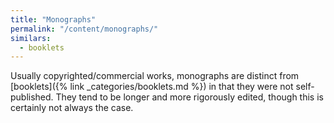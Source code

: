 ```yaml
---
title: "Monographs"
permalink: "/content/monographs/"
similars:
  - booklets
---
```


Usually copyrighted/commercial works, monographs are distinct from [booklets]({% link _categories/booklets.md %}) in that they were not self-published. They tend to be longer and more rigorously edited, though this is certainly not always the case.
